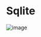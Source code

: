 # Sqlite
![image](https://github.com/HaianhNguyenho/Sqlite/assets/91009619/09b629aa-a4fa-4f3e-bec9-b3455101b58d)
